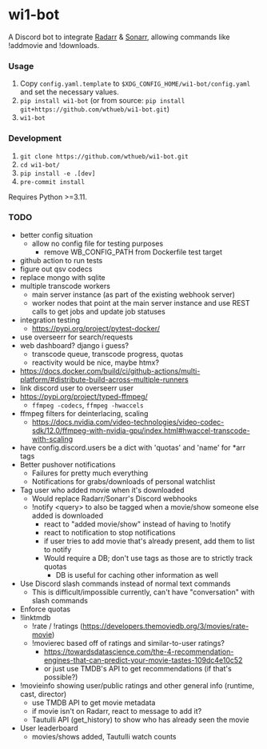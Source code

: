 # wi1-bot

A Discord bot to integrate [Radarr](https://radarr.video/) & [Sonarr](https://sonarr.tv/), allowing commands like !addmovie and !downloads.

### Usage

1. Copy `config.yaml.template` to `$XDG_CONFIG_HOME/wi1-bot/config.yaml` and set the necessary values.
2. `pip install wi1-bot` (or from source: `pip install git+https://github.com/wthueb/wi1-bot.git`)
3. `wi1-bot`

### Development

1. `git clone https://github.com/wthueb/wi1-bot.git`
2. `cd wi1-bot/`
3. `pip install -e .[dev]`
4. `pre-commit install`

Requires Python >=3.11.

### TODO

- better config situation
  - allow no config file for testing purposes
    - remove WB_CONFIG_PATH from Dockerfile test target
- github action to run tests
- figure out qsv codecs
- replace mongo with sqlite
- multiple transcode workers
  - main server instance (as part of the existing webhook server)
  - worker nodes that point at the main server instance and use REST calls to get jobs and update job statuses
- integration testing
  - https://pypi.org/project/pytest-docker/
- use overseerr for search/requests
- web dashboard? django i guess?
  - transcode queue, transcode progress, quotas
  - reactivity would be nice, maybe htmx?
- https://docs.docker.com/build/ci/github-actions/multi-platform/#distribute-build-across-multiple-runners
- link discord user to overseerr user
- https://pypi.org/project/typed-ffmpeg/
  - `ffmpeg -codecs`, `ffmpeg -hwaccels`
- ffmpeg filters for deinterlacing, scaling
  - https://docs.nvidia.com/video-technologies/video-codec-sdk/12.0/ffmpeg-with-nvidia-gpu/index.html#hwaccel-transcode-with-scaling
- have config.discord.users be a dict with 'quotas' and 'name' for *arr tags
- Better pushover notifications
  - Failures for pretty much everything
  - Notifications for grabs/downloads of personal watchlist
- Tag user who added movie when it's downloaded
  - Would replace Radarr/Sonarr's Discord webhooks
  - !notify \<query\> to also be tagged when a movie/show someone else added is downloaded
    - react to "added movie/show" instead of having to !notify
    - react to notification to stop notifications
    - if user tries to add movie that's already present, add them to list to notify
    - Would require a DB; don't use tags as those are to strictly track quotas
      - DB is useful for caching other information as well
- Use Discord slash commands instead of normal text commands
  - This is difficult/impossible currently, can't have "conversation" with slash commands
- Enforce quotas
- !linktmdb
  - !rate / !ratings (https://developers.themoviedb.org/3/movies/rate-movie)
  - !movierec based off of ratings and similar-to-user ratings?
    - https://towardsdatascience.com/the-4-recommendation-engines-that-can-predict-your-movie-tastes-109dc4e10c52
    - or just use TMDB's API to get recommendations (if that's possible?)
- !movieinfo showing user/public ratings and other general info (runtime, cast, director)
  - use TMDB API to get movie metadata
  - if movie isn't on Radarr, react to message to add it?
  - Tautulli API (get_history) to show who has already seen the movie
- User leaderboard
  - movies/shows added, Tautulli watch counts
